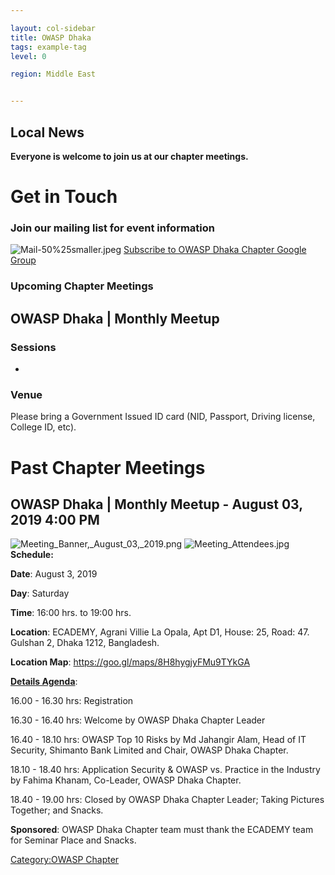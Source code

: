 ```yaml
---

layout: col-sidebar
title: OWASP Dhaka
tags: example-tag
level: 0

region: Middle East


---
```

## Local News

**Everyone is welcome to join us at our chapter meetings.**

# **Get in Touch**

### Join our mailing list for event information

![Mail-50%25smaller.jpeg](Mail-50%25smaller.jpeg
"Mail-50%25smaller.jpeg") [Subscribe to OWASP Dhaka Chapter Google
Group](https://groups.google.com/a/owasp.org/forum/#!members/dhaka-chapter)

### **Upcoming Chapter Meetings**

## OWASP Dhaka | Monthly Meetup

### **Sessions**

  -
### **Venue**

Please bring a Government Issued ID card (NID, Passport, Driving
license, College ID, etc).

# **Past Chapter Meetings**

## OWASP Dhaka | Monthly Meetup - August 03, 2019 4:00 PM

![Meeting_Banner,_August_03,_2019.png](Meeting_Banner,_August_03,_2019.png
"Meeting_Banner,_August_03,_2019.png")
![Meeting_Attendees.jpg](Meeting_Attendees.jpg "Meeting_Attendees.jpg")
**Schedule:**

**Date**: August 3, 2019

**Day**: Saturday

**Time**: 16:00 hrs. to 19:00 hrs.

**Location**: ECADEMY, Agrani Villie La Opala, Apt D1, House: 25, Road:
47. Gulshan 2, Dhaka 1212, Bangladesh.

**Location Map**: <https://goo.gl/maps/8H8hygjyFMu9TYkGA>

**<u>Details Agenda</u>**:

16.00 - 16.30 hrs: Registration

16.30 - 16.40 hrs: Welcome by OWASP Dhaka Chapter Leader

16.40 - 18.10 hrs: OWASP Top 10 Risks by Md Jahangir Alam, Head of IT
Security, Shimanto Bank Limited and Chair, OWASP Dhaka Chapter.

18.10 - 18.40 hrs: Application Security & OWASP vs. Practice in the
Industry by Fahima Khanam, Co-Leader, OWASP Dhaka Chapter.

18.40 - 19.00 hrs: Closed by OWASP Dhaka Chapter Leader; Taking Pictures
Together; and Snacks.

**Sponsored**: OWASP Dhaka Chapter team must thank the ECADEMY team for
Seminar Place and Snacks.

[Category:OWASP Chapter](Category:OWASP_Chapter "wikilink")
